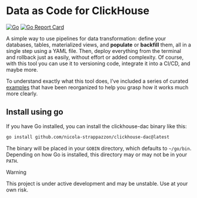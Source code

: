 # Data as Code for ClickHouse

[![Go](https://github.com/nicola-strappazzon/clickhouse-dac/actions/workflows/go.yaml/badge.svg?branch=main)](https://github.com/nicola-strappazzon/clickhouse-dac/actions/workflows/go.yaml)
[![Go Report Card](https://goreportcard.com/badge/github.com/nicola-strappazzon/clickhouse-dac)](https://goreportcard.com/report/github.com/nicola-strappazzon/clickhouse-dac)

A simple way to use pipelines for data transformation: define your databases, tables, materialized views, and **populate** or **backfill** them, all in a single step using a YAML file. Then, deploy everything from the terminal and rollback just as easily, without effort or added complexity. Of course, with this tool you can use it to versioning code, integrate it into a CI/CD, and maybe more.

To understand exactly what this tool does, I’ve included a series of curated [examples](https://github.com/nicola-strappazzon/cht/tree/main/examples) that have been reorganized to help you grasp how it works much more clearly.

## Install using go

If you have Go installed, you can install the clickhouse-dac binary like this:

```bash
go install github.com/nicola-strappazzon/clickhouse-dac@latest
```

The binary will be placed in your `GOBIN` directory, which defaults to `~/go/bin`. Depending on how Go is installed, this directory may or may not be in your `PATH`.

> [!WARNING]
> This project is under active development and may be unstable. Use at your own risk.
